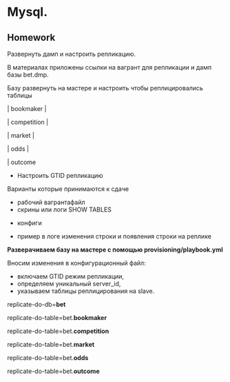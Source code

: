 # **Mysql.**

## **Homework**

Развернуть дамп и настроить репликацию.

В материалах приложены ссылки на вагрант для репликации и дамп базы bet.dmp.

Базу развернуть на мастере и настроить чтобы реплицировались таблицы

| bookmaker |

| competition |

| market |

| odds |

| outcome

* Настроить GTID репликацию

Варианты которые принимаются к сдаче
- рабочий вагрантафайл
- скрины или логи SHOW TABLES

* конфиги

* пример в логе изменения строки и появления строки на реплике

**Разверачиваем базу на мастере с помощью provisioning/playbook.yml**

Вносим изменения в конфигурационный файл:
- включаем GTID режим репликации, 
- определяем уникальный server_id,
- указываем таблицы  реплицирования на slave.

replicate-do-db=**bet**

replicate-do-table=bet.**bookmaker**

replicate-do-table=bet.**competition**

replicate-do-table=bet.**market**

replicate-do-table=bet.**odds**

replicate-do-table=bet.**outcome**

